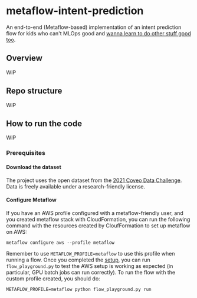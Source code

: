 # metaflow-intent-prediction
An end-to-end (Metaflow-based) implementation of an intent prediction flow for kids who can't MLOps 
good and [wanna learn to do other stuff good too](https://www.youtube.com/watch?v=NQ-8IuUkJJc). 

## Overview
WIP

## Repo structure
WIP

## How to run the code
WIP

### Prerequisites

#### Download the dataset

The project uses the open dataset from the [2021 Coveo Data Challenge](https://github.com/coveooss/SIGIR-ecom-data-challenge).
Data is freely available under a research-friendly license.

#### Configure Metaflow

If you have an AWS profile configured with a metaflow-friendly user, and you created 
metaflow stack with CloudFormation, you can run the following command with the resources
created by CloufFormation to set up metaflow on AWS:

`metaflow configure aws --profile metaflow`

Remember to use `METAFLOW_PROFILE=metaflow` to use this profile when running a flow. Once
you completed the [setup](https://admin-docs.metaflow.org/metaflow-on-aws/deployment-guide/aws-cloudformation-deployment), you can run `flow_playground.py` to test the AWS setup is working
as expected (in particular, GPU batch jobs can run correctly). To run the flow with the
custom profile created, you should do:

`METAFLOW_PROFILE=metaflow python flow_playground.py run`
